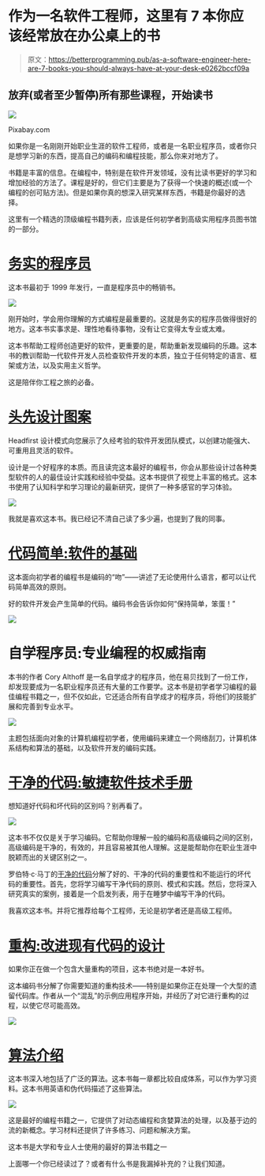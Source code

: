 # 作为一名软件工程师，这里有 7 本你应该经常放在办公桌上的书

> 原文：<https://betterprogramming.pub/as-a-software-engineer-here-are-7-books-you-should-always-have-at-your-desk-e0262bccf09a>

## 放弃(或者至少暂停)所有那些课程，开始读书

![](img/129fb2e8d44c7caff24ddfd9a26a6c92.png)

Pixabay.com

如果你是一名刚刚开始职业生涯的软件工程师，或者是一名职业程序员，或者你只是想学习新的东西，提高自己的编码和编程技能，那么你来对地方了。

书籍是丰富的信息。在编程中，特别是在软件开发领域，没有比读书更好的学习和增加经验的方法了。课程是好的，但它们主要是为了获得一个快速的概述(或一个编程的创可贴方法)。但是如果你真的想深入研究某样东西，书籍是你最好的选择。

这里有一个精选的顶级编程书籍列表，应该是任何初学者到高级实用程序员图书馆的一部分。

# [务实的程序员](https://geni.us/YXbQAy)

这本书最初于 1999 年发行，一直是程序员中的畅销书。

![](img/7ed0e44158476d23404040557a9f15c2.png)

刚开始时，学会用你理解的方式编程是最重要的。这就是务实的程序员做得很好的地方。这本书实事求是、理性地看待事物，没有让它变得太专业或太难。

这本书帮助工程师创造更好的软件，更重要的是，帮助重新发现编码的乐趣。这本书的教训帮助一代软件开发人员检查软件开发的本质，独立于任何特定的语言、框架或方法，以及实用主义哲学。

这是陪伴你工程之旅的必备。

# [头先设计图案](https://www.java67.com/2016/10/top-5-object-oriented-analysis-and-design-patterns-book-java.html)

Headfirst 设计模式向您展示了久经考验的软件开发团队模式，以创建功能强大、可重用且灵活的软件。

设计是一个好程序的本质。而且读完这本最好的编程书，你会从那些设计过各种类型软件的人的最佳设计实践和经验中受益。这本书提供了视觉上丰富的格式。这本书使用了认知科学和学习理论的最新研究，提供了一种多感官的学习体验。

![](img/85dcf5567a93263035323d51e5f720e1.png)

我就是喜欢这本书。我已经记不清自己读了多少遍，也提到了我的同事。

# [代码简单:软件的基础](https://amzn.to/3dvf4Tn)

这本面向初学者的编程书是编码的“吻”——讲述了无论使用什么语言，都可以让代码简单高效的原则。

好的软件开发会产生简单的代码。编码书会告诉你如何“保持简单，笨蛋！”

![](img/98ae1f7dbd73d37177f527dd20157fa8.png)

# 自学程序员:专业编程的权威指南

本书的作者 Cory Althoff 是一名自学成才的程序员，他在易贝找到了一份工作，却发现要成为一名职业程序员还有大量的工作要学。这本书是初学者学习编程的最佳编程书籍之一，但不仅如此，它还适合所有自学成才的程序员，将他们的技能扩展和完善到专业水平。

![](img/0fa4dd3396e27f7ffd24755e3925b67e.png)

主题包括面向对象的计算机编程初学者，使用编码来建立一个网络刮刀，计算机体系结构和算法的基础，以及软件开发的编码实践。

# [干净的代码:敏捷软件技术手册](https://www.amazon.com/Clean-Code-Handbook-Software-Craftsmanship/dp/0132350882)

想知道好代码和坏代码的区别吗？别再看了。

![](img/ba11610ed4a981aab29ac60d123276a9.png)

这本书不仅仅是关于学习编码。它帮助你理解一般的编码和高级编码之间的区别，高级编码是干净的，有效的，并且容易被其他人理解。这是能帮助你在职业生涯中脱颖而出的关键区别之一。

罗伯特·c·马丁的[干净的代码](https://www.oreilly.com/library/view/clean-code/9780136083238/)分解了好的、干净的代码的重要性和不能运行的坏代码的重要性。首先，您将学习编写干净代码的原则、模式和实践。然后，您将深入研究真实的案例，接着是一个启发列表，用于在睡梦中编写干净的代码。

我喜欢这本书。并将它推荐给每个工程师，无论是初学者还是高级工程师。

# [重构:改进现有代码的设计](https://www.amazon.com/Refactoring-Improving-Design-Existing-Code/dp/0201485672)

如果你正在做一个包含大量重构的项目，这本书绝对是一本好书。

这本编码书分解了你需要知道的重构技术——特别是如果你正在处理一个大型的遗留代码库。作者从一个“混乱”的示例应用程序开始，并经历了对它进行重构的过程，以使它尽可能高效。

![](img/b21c9b35ad4f44e125c3f720e9c2f8bf.png)

# [算法介绍](https://geni.us/c1NnXML)

这本书深入地包括了广泛的算法。这本书每一章都比较自成体系，可以作为学习资料。这本书用英语和伪代码描述了这些算法。

![](img/81a869c75d955996b1ae75ea005cf4cc.png)

这是最好的编程书籍之一，它提供了对动态编程和贪婪算法的处理，以及基于边的流的新概念。学习材料还提供了许多练习、问题和解决方案。

这本书是大学和专业人士使用的最好的算法书籍之一

上面哪一个你已经读过了？或者有什么书是我漏掉补充的？让我们知道。